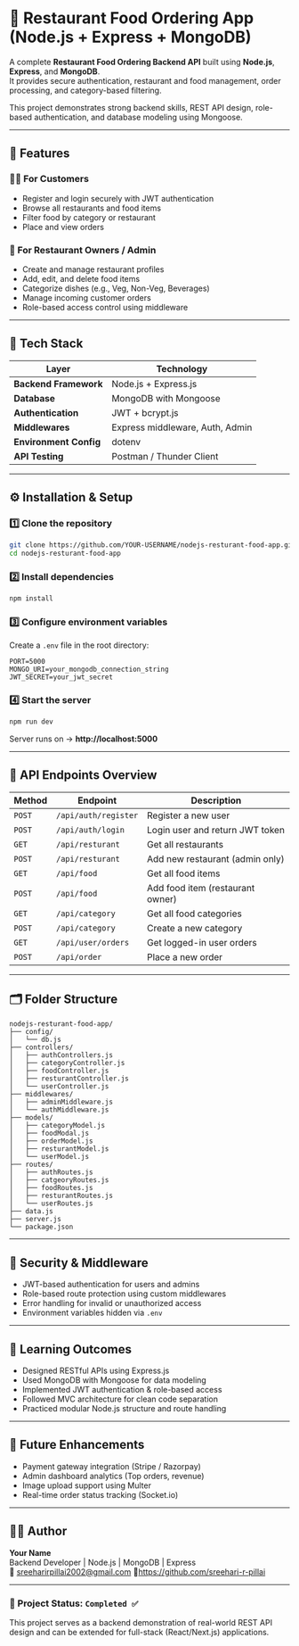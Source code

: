 # 🍴 Restaurant Food Ordering App (Node.js + Express + MongoDB)

A complete **Restaurant Food Ordering Backend API** built using **Node.js**, **Express**, and **MongoDB**.  
It provides secure authentication, restaurant and food management, order processing, and category-based filtering.

This project demonstrates strong backend skills, REST API design, role-based authentication, and database modeling using Mongoose.

---

## 🚀 Features

### 👨‍🍳 For Customers
- Register and login securely with JWT authentication
- Browse all restaurants and food items
- Filter food by category or restaurant
- Place and view orders

### 🏪 For Restaurant Owners / Admin
- Create and manage restaurant profiles
- Add, edit, and delete food items
- Categorize dishes (e.g., Veg, Non-Veg, Beverages)
- Manage incoming customer orders
- Role-based access control using middleware

---

## 🧱 Tech Stack

| Layer | Technology |
|--------|-------------|
| **Backend Framework** | Node.js + Express.js |
| **Database** | MongoDB with Mongoose |
| **Authentication** | JWT + bcrypt.js |
| **Middlewares** | Express middleware, Auth, Admin |
| **Environment Config** | dotenv |
| **API Testing** | Postman / Thunder Client |

---

## ⚙️ Installation & Setup

### 1️⃣ Clone the repository
```bash
git clone https://github.com/YOUR-USERNAME/nodejs-resturant-food-app.git
cd nodejs-resturant-food-app
```

### 2️⃣ Install dependencies
```bash
npm install
```

### 3️⃣ Configure environment variables
Create a `.env` file in the root directory:
```
PORT=5000
MONGO_URI=your_mongodb_connection_string
JWT_SECRET=your_jwt_secret
```

### 4️⃣ Start the server
```bash
npm run dev
```
Server runs on → **http://localhost:5000**

---

## 📘 API Endpoints Overview

| Method | Endpoint | Description |
|--------|-----------|-------------|
| `POST` | `/api/auth/register` | Register a new user |
| `POST` | `/api/auth/login` | Login user and return JWT token |
| `GET` | `/api/resturant` | Get all restaurants |
| `POST` | `/api/resturant` | Add new restaurant (admin only) |
| `GET` | `/api/food` | Get all food items |
| `POST` | `/api/food` | Add food item (restaurant owner) |
| `GET` | `/api/category` | Get all food categories |
| `POST` | `/api/category` | Create a new category |
| `GET` | `/api/user/orders` | Get logged-in user orders |
| `POST` | `/api/order` | Place a new order |

---

## 🗂️ Folder Structure

```
nodejs-resturant-food-app/
├── config/
│   └── db.js
├── controllers/
│   ├── authControllers.js
│   ├── categoryController.js
│   ├── foodController.js
│   ├── resturantController.js
│   └── userController.js
├── middlewares/
│   ├── adminMiddleware.js
│   └── authMiddleware.js
├── models/
│   ├── categoryModel.js
│   ├── foodModal.js
│   ├── orderModel.js
│   ├── resturantModel.js
│   └── userModel.js
├── routes/
│   ├── authRoutes.js
│   ├── catgeoryRoutes.js
│   ├── foodRoutes.js
│   ├── resturantRoutes.js
│   └── userRoutes.js
├── data.js
├── server.js
└── package.json
```

---

## 🔐 Security & Middleware
- JWT-based authentication for users and admins  
- Role-based route protection using custom middlewares  
- Error handling for invalid or unauthorized access  
- Environment variables hidden via `.env`

---

## 🧠 Learning Outcomes
- Designed RESTful APIs using Express.js  
- Used MongoDB with Mongoose for data modeling  
- Implemented JWT authentication & role-based access  
- Followed MVC architecture for clean code separation  
- Practiced modular Node.js structure and route handling

---

## 🧾 Future Enhancements
- Payment gateway integration (Stripe / Razorpay)  
- Admin dashboard analytics (Top orders, revenue)  
- Image upload support using Multer  
- Real-time order status tracking (Socket.io)

---

## 👨‍💻 Author
**Your Name**  
Backend Developer | Node.js | MongoDB | Express  
📧 sreeharirpillai2002@gmail.com 
🔗https://github.com/sreehari-r-pillai 

---

### 🏁 Project Status: `Completed ✅`
This project serves as a backend demonstration of real-world REST API design and can be extended for full-stack (React/Next.js) applications.
